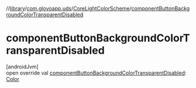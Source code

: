 //[library](../../../index.md)/[com.glovoapp.uds](../index.md)/[CoreLightColorScheme](index.md)/[componentButtonBackgroundColorTransparentDisabled](component-button-background-color-transparent-disabled.md)

# componentButtonBackgroundColorTransparentDisabled

[androidJvm]\
open override val [componentButtonBackgroundColorTransparentDisabled](component-button-background-color-transparent-disabled.md): [Color](https://developer.android.com/reference/kotlin/androidx/compose/ui/graphics/Color.html)
